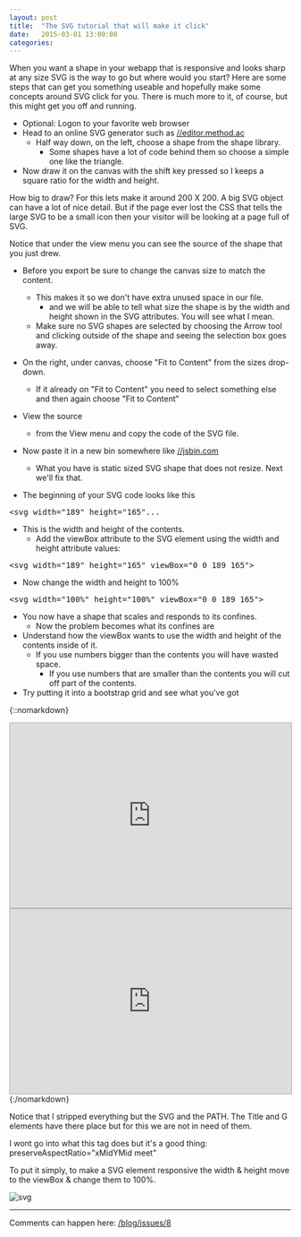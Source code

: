 ```yaml
---
layout: post
title:  "The SVG tutorial that will make it click"
date:   2015-03-01 13:00:00
categories:
---
```


When you want a shape in your webapp that is responsive and looks sharp at any size SVG is the way to go but where would you start? Here are some steps that can get you something useable and hopefully make some concepts around SVG click for you. There is much more to it, of course, but this might get you off and running.

- Optional: Logon to your favorite web browser
- Head to an online SVG generator such as [//editor.method.ac](//editor.method.ac)
  - Half way down, on the left, choose a shape from the shape library.
    - Some shapes have a lot of code behind them so choose a simple one like the triangle.
- Now draw it on the canvas with the shift key pressed so I keeps a square ratio for the width and height. 

How big to draw? For this lets make it around 200 X 200. A big SVG object can have a lot of nice detail. But if the page ever lost the CSS that tells the large SVG to be a small icon then your visitor will be looking at a page full of SVG.

Notice that under the view menu you can see the source of the shape that you just drew.

- Before you export be sure to change the canvas size to match the content.
  - This makes it so we don't have extra unused space in our file.
    - and we will be able to tell what size the shape is by the width and height shown in the SVG attributes. You will see what I mean.
  - Make sure no SVG shapes are selected by choosing the Arrow tool and clicking outside of the shape and seeing the selection box goes away.

- On the right, under canvas, choose "Fit to Content" from the sizes drop-down.
  - If it already on "Fit to Content" you need to select something else and then again choose "Fit to Content"
- View the source
  - from the View menu and copy the code of the SVG file.
- Now paste it in a new bin somewhere like [//jsbin.com](//jsbin.com)
  - What you have is static sized SVG shape that does not resize. Next we'll fix that.
- The beginning of your SVG code looks like this
<pre>&lt;svg width=&quot;189&quot; height=&quot;165&quot;...</pre>
- This is the width and height of the contents.
  - Add the viewBox attribute to the SVG element using the width and height attribute values:
<pre>&lt;svg width=&quot;189&quot; height=&quot;165&quot; viewBox=&quot;0 0 189 165&quot;&gt;</pre>
- Now change the width and height to 100%
<pre>&lt;svg width=&quot;100%&quot; height=&quot;100%&quot; viewBox=&quot;0 0 189 165&quot;&gt;</pre>
- You now have a shape that scales and responds to its confines.
  - Now the problem becomes what its confines are
- Understand how the viewBox wants to use the width and height of the contents inside of it.
  - If you use numbers bigger than the contents you will have wasted space.
    - If you use numbers that are smaller than the contents you will cut off part of the contents.
- Try putting it into a bootstrap grid and see what you've got


{::nomarkdown}
<iframe src="http://jsbin.com/dogeno/1/embed?output" style="border: 1px solid rgb(170, 170, 170); width: 100%; min-height: 330px; height: 330px;"></iframe>
<iframe src="http://jsbin.com/dogeno/1/embed?html" style="border: 1px solid rgb(170, 170, 170); width: 100%; min-height: 330px; height: 330px;"></iframe>
{:/nomarkdown}

Notice that I stripped everything but the SVG and the PATH. The Title and G elements have there place but for this we are not in need of them.

I wont go into what this tag does but it's a good thing: preserveAspectRatio="xMidYMid meet"

To put it simply, to make a SVG element responsive the width & height move to the viewBox & change them to 100%.

<img src="//pbs.twimg.com/media/B-4asHkUcAE42Kv.png" alt="svg"/>

---

Comments can happen here: [/blog/issues/8](https://github.com/getsetbro/blog/issues/8)
